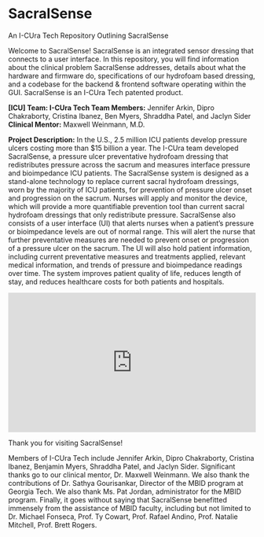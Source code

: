 # SacralSense
An I-CUra Tech Repository Outlining SacralSense


Welcome to SacralSense! SacralSense is an integrated sensor dressing that connects to a user interface.
In this repository, you will find information about the clinical problem SacralSense addresses, details about what the hardware and firmware do, specifications of our hydrofoam based dressing, and a codebase for the backend & frontend software operating within the GUI. SacralSense is an I-CUra Tech patented product.

**[ICU] Team: I-CUra Tech  Team Members:** Jennifer Arkin, Dipro Chakraborty, Cristina Ibanez, Ben Myers, Shraddha Patel, and Jaclyn Sider  **Clinical Mentor:** Maxwell Weinmann, M.D.

**Project Description:** In the U.S., 2.5 million ICU patients develop pressure ulcers costing more than $15 billion a year. The I-CUra team developed SacralSense, a pressure ulcer preventative hydrofoam dressing that redistributes pressure across the sacrum and measures interface pressure and bioimpedance ICU patients. The SacralSense system is designed as a stand-alone technology to replace current sacral hydrofoam dressings, worn by the majority of ICU patients, for prevention of pressure ulcer onset and progression on the sacrum. Nurses will apply and monitor the device, which will provide a more quantifiable prevention tool than current sacral hydrofoam dressings that only redistribute pressure. SacralSense also consists of a user interface (UI) that alerts nurses when a patient’s pressure or bioimpedance levels are out of normal range. This will alert the nurse that further preventative measures are needed to prevent onset or progression of a pressure ulcer on the sacrum. The UI will also hold patient information, including current preventative measures and treatments applied, relevant medical information, and trends of pressure and bioimpedance readings over time. The system improves patient quality of life, reduces length of stay, and reduces healthcare costs for both patients and hospitals.

<div style="width:100%;height:0px;position:relative;padding-bottom:56.250%;"><iframe src="https://streamable.com/s/ifotu/hdvmbh" frameborder="0" width="100%" height="100%" allowfullscreen style="width:100%;height:100%;position:absolute;left:0px;top:0px;overflow:hidden;"></iframe></div>

Thank you for visiting SacralSense!

Members of I-CUra Tech include Jennifer Arkin, Dipro Chakraborty, Cristina Ibanez, Benjamin Myers, Shraddha Patel, and Jaclyn Sider. Significant thanks go to our clinical mentor, Dr. Maxwell Weinmann. We also thank the contributions of Dr. Sathya Gourisankar, Director of the MBID program at Georgia Tech. We also thank Ms. Pat Jordan, administrator for the MBID program. Finally, it goes without saying that SacralSense benefitted immensely from the assistance of MBID faculty, including but not limited to Dr. Michael Fonseca, Prof. Ty Cowart, Prof. Rafael Andino, Prof. Natalie Mitchell, Prof. Brett Rogers. 
